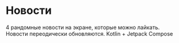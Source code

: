 # Новости

4 рандомные новости на экране, которые можно лайкать.  
Новости переодически обновляются.
Kotlin + Jetpack Compose
